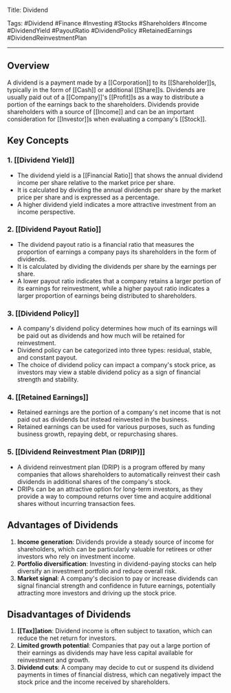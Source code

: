 Title: Dividend

Tags: #Dividend #Finance #Investing #Stocks #Shareholders #Income #DividendYield #PayoutRatio #DividendPolicy #RetainedEarnings #DividendReinvestmentPlan

---

## Overview

A dividend is a payment made by a [[Corporation]] to its [[Shareholder]]s, typically in the form of [[Cash]] or additional [[Share]]s. Dividends are usually paid out of a [[Company]]'s [[Profit]]s as a way to distribute a portion of the earnings back to the shareholders. Dividends provide shareholders with a source of [[Income]] and can be an important consideration for [[Investor]]s when evaluating a company's [[Stock]].

## Key Concepts

### 1. [[Dividend Yield]]

-   The dividend yield is a [[Financial Ratio]] that shows the annual dividend income per share relative to the market price per share.
-   It is calculated by dividing the annual dividends per share by the market price per share and is expressed as a percentage.
-   A higher dividend yield indicates a more attractive investment from an income perspective.

### 2. [[Dividend Payout Ratio]]

-   The dividend payout ratio is a financial ratio that measures the proportion of earnings a company pays its shareholders in the form of dividends.
-   It is calculated by dividing the dividends per share by the earnings per share.
-   A lower payout ratio indicates that a company retains a larger portion of its earnings for reinvestment, while a higher payout ratio indicates a larger proportion of earnings being distributed to shareholders.

### 3. [[Dividend Policy]]

-   A company's dividend policy determines how much of its earnings will be paid out as dividends and how much will be retained for reinvestment.
-   Dividend policy can be categorized into three types: residual, stable, and constant payout.
-   The choice of dividend policy can impact a company's stock price, as investors may view a stable dividend policy as a sign of financial strength and stability.

### 4. [[Retained Earnings]]

-   Retained earnings are the portion of a company's net income that is not paid out as dividends but instead reinvested in the business.
-   Retained earnings can be used for various purposes, such as funding business growth, repaying debt, or repurchasing shares.

### 5. [[Dividend Reinvestment Plan (DRIP)]]

-   A dividend reinvestment plan (DRIP) is a program offered by many companies that allows shareholders to automatically reinvest their cash dividends in additional shares of the company's stock.
-   DRIPs can be an attractive option for long-term investors, as they provide a way to compound returns over time and acquire additional shares without incurring transaction fees.

## Advantages of Dividends

1.  **Income generation**: Dividends provide a steady source of income for shareholders, which can be particularly valuable for retirees or other investors who rely on investment income.
2.  **Portfolio diversification**: Investing in dividend-paying stocks can help diversify an investment portfolio and reduce overall risk.
3.  **Market signal**: A company's decision to pay or increase dividends can signal financial strength and confidence in future earnings, potentially attracting more investors and driving up the stock price.

## Disadvantages of Dividends

1.  **[[Tax]]ation**: Dividend income is often subject to taxation, which can reduce the net return for investors.
2.  **Limited growth potential**: Companies that pay out a large portion of their earnings as dividends may have less capital available for reinvestment and growth.
3.  **Dividend cuts**: A company may decide to cut or suspend its dividend payments in times of financial distress, which can negatively impact the stock price and the income received by shareholders.
